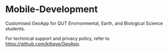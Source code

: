 # Mobile-Development

Customised GeoApp for QUT Environmental, Earth, and Biological Science students.

For techinical support and privacy policy, refer to https://github.com/kittaye/GeoApp.